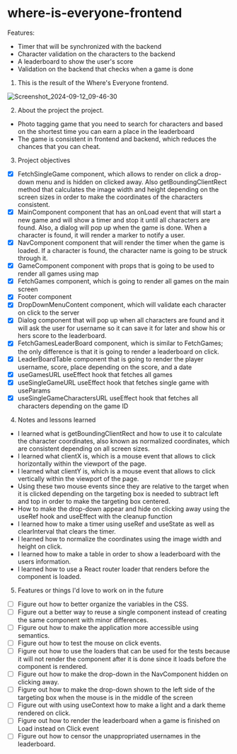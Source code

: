 # where-is-everyone-frontend

Features:

- Timer that will be synchronized with the backend
- Character validation on the characters to the backend
- A leaderboard to show the user's score
- Validation on the backend that checks when a game is done

1. This is the result of the Where's Everyone frontend.

![Screenshot_2024-09-12_09-46-30](https://github.com/user-attachments/assets/e169f37e-339d-4fe2-b9c4-d741fafac768)

2. About the project the project.

- Photo tagging game that you need to search for characters and based on the shortest time you can earn a place in the leaderboard
- The game is consistent in frontend and backend, which reduces the chances that you can cheat.

3. Project objectives

- [x] FetchSingleGame component, which allows to render on click a drop-down menu and is hidden on clicked away.
      Also getBoundingClientRect method that calculates the image width and height depending on the screen sizes in order to make the coordinates of the characters consistent.
- [x] MainComponent component that has an onLoad event that will start a new game and will show a timer and stop it until all characters are found. Also, a dialog will pop up when the game is done.
      When a character is found, it will render a marker to notify a user.
- [x] NavComponent component that will render the timer when the game is loaded. If a character is found, the character name is going to be struck through it.
- [x] GameComponent component with props that is going to be used to render all games using map
- [x] FetchGames component, which is going to render all games on the main screen
- [x] Footer component
- [x] DropDownMenuContent component, which will validate each character on click to the server
- [x] Dialog component that will pop up when all characters are found and it will ask the user for username so it can save it for later and show his or hers score to the leaderboard.
- [x] FetchGamesLeaderBoard component, which is similar to FetchGames; the only difference is that it is going to render a leaderboard on click.
- [x] LeaderBoardTable component that is going to render the player username, score, place depending on the score, and a date
- [x] useGamesURL useEffect hook that fetches all games
- [x] useSingleGameURL useEffect hook that fetches single game with useParams
- [x] useSingleGameCharactersURL useEffect hook that fetches all characters depending on the game ID

4. Notes and lessons learned

- I learned what is getBoundingClientRect and how to use it to calculate the character coordinates, also known as normalized coordinates, which are consistent depending on all screen sizes.
- I learned what clientX is, which is a mouse event that allows to click horizontally within the viewport of the page.
- I learned what clientY is, which is a mouse event that allows to click vertically within the viewport of the page.
- Using these two mouse events since they are relative to the target when it is clicked depending on the targeting box is needed to subtract left and top in order to make the targeting box centered.
- How to make the drop-down appear and hide on clicking away using the useRef hook and useEffect with the cleanup function
- I learned how to make a timer using useRef and useState as well as clearInterval that clears the timer.
- I learned how to normalize the coordinates using the image width and height on click.
- I learned how to make a table in order to show a leaderboard with the users information.
- I learned how to use a React router loader that renders before the component is loaded.

5. Features or things I'd love to work on in the future

- [ ] Figure out how to better organize the variables in the CSS.
- [ ] Figure out a better way to reuse a single component instead of creating the same component with minor differences.
- [ ] Figure out how to make the application more accessible using semantics.
- [ ] Figure out how to test the mouse on click events.
- [ ] Figure out how to use the loaders that can be used for the tests because it will not render the component after it is done since it loads before the component is rendered.
- [ ] Figure out how to make the drop-down in the NavComponent hidden on clicking away.
- [ ] Figure out how to make the drop-down shown to the left side of the targeting box when the mouse is in the middle of the screen
- [ ] Figure out with using useContext how to make a light and a dark theme rendered on click.
- [ ] Figure out how to render the leaderboard when a game is finished on Load instead on Click event
- [ ] Figure out how to censor the unappropriated usernames in the leaderboard.

